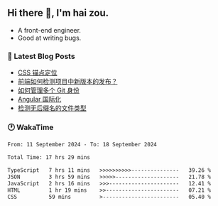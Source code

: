 ## Hi there 👋, I'm hai zou.

- A front-end engineer.
- Good at writing bugs.

### 📖 Latest Blog Posts
<!-- BLOG-POST-LIST:START -->
- [CSS 锚点定位](https://blog.izou.top/css/anchor-position/)
- [前端如何检测项目中新版本的发布？](https://blog.izou.top/angular/version-update/)
- [如何管理多个 Git 身份](https://blog.izou.top/git/multi-git-identity/)
- [Angular 国际化](https://blog.izou.top/angular/i18n/)
- [检测无后缀名的文件类型](https://blog.izou.top/js/filetype-check/)
<!-- BLOG-POST-LIST:END -->

### 🕐 WakaTime
<!--START_SECTION:waka-->

```txt
From: 11 September 2024 - To: 18 September 2024

Total Time: 17 hrs 29 mins

TypeScript   7 hrs 11 mins   >>>>>>>>>>---------------   39.26 %
JSON         3 hrs 59 mins   >>>>>--------------------   21.78 %
JavaScript   2 hrs 16 mins   >>>----------------------   12.41 %
HTML         1 hr 19 mins    >>-----------------------   07.21 %
CSS          59 mins         >------------------------   05.40 %
```

<!--END_SECTION:waka-->
